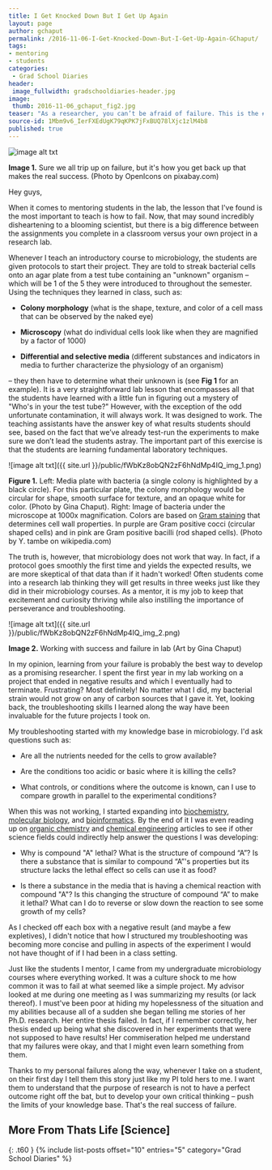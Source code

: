 ```yaml
---
title: I Get Knocked Down But I Get Up Again
layout: page
author: gchaput
permalink: /2016-11-06-I-Get-Knocked-Down-But-I-Get-Up-Again-GChaput/
tags:
- mentoring
- students
categories:
 - Grad School Diaries
header:
 image_fullwidth: gradschooldiaries-header.jpg
image:
 thumb: 2016-11-06_gchaput_fig2.jpg
teaser: "As a researcher, you can’t be afraid of failure. This is the #1 rule you should stress when mentoring in a lab setting."
source-id: 1Mbm9v6_IerFXEdUgK79qKPK7jFxBUQ78lXjc1zlM4b8
published: true
---
```

![image alt txt](https://thatslifescience.github.io/thatslifesci/public/fWbKz8obQN2zF6hNdMp4IQ_img_0.png)

**Image 1.** Sure we all trip up on failure, but it's how you get back up that makes the real success. (Photo by OpenIcons on pixabay.com)

 

Hey guys,

 

When it comes to mentoring students in the lab, the lesson that I've found is the most important to teach is how to fail. Now, that may sound incredibly disheartening to a blooming scientist, but there is a big difference between the assignments you complete in a classroom versus your own project in a research lab.

 

Whenever I teach an introductory course to microbiology, the students are given protocols to start their project. They are told to streak bacterial cells onto an agar plate from a test tube containing an "unknown" organism –which will be 1 of the 5 they were introduced to throughout the semester. Using the techniques they learned in class, such as:

* **Colony morphology** (what is the shape, texture, and color of a cell mass that can be observed by the naked eye)

* **Microscopy** (what do individual cells look like when they are magnified by a factor of 1000)

* **Differential and selective media** (different substances and indicators in media to further characterize the physiology of an organism)

– they then have to determine what their unknown is (see **Fig 1** for an example). It is a very straightforward lab lesson that encompasses all that the students have learned with a little fun in figuring out a mystery of "Who's in your the test tube?" However, with the exception of the odd unfortunate contamination, it will always work. It was designed to work. The teaching assistants have the answer key of what results students should see, based on the fact that we’ve already test-run the experiments to make sure we don’t lead the students astray. The important part of this exercise is that the students are learning fundamental laboratory techniques.

![image alt txt]({{ site.url }}/public/fWbKz8obQN2zF6hNdMp4IQ_img_1.png)

**Figure 1.** Left: Media plate with bacteria (a single colony is highlighted by a black circle). For this particular plate, the colony morphology would be circular for shape, smooth surface for texture, and an opaque white for color. (Photo by Gina Chaput). Right: Image of bacteria under the microscope at 1000x magnification. Colors are based on [Gram staining](https://en.wikipedia.org/wiki/Gram_staining) that determines cell wall properties. In purple are Gram positive cocci (circular shaped cells) and in pink are Gram positive bacilli (rod shaped cells). (Photo by Y. tambe on wikipedia.com)

 

The truth is, however, that microbiology does not work that way. In fact, if a protocol goes smoothly the first time and yields the expected results, we are more skeptical of that data than if it hadn't worked! Often students come into a research lab thinking they will get results in three weeks just like they did in their microbiology courses.  As a mentor, it is my job to keep that excitement and curiosity thriving while also instilling the importance of perseverance and troubleshooting.

 

![image alt txt]({{ site.url }}/public/fWbKz8obQN2zF6hNdMp4IQ_img_2.png)

**Image 2.** Working with success and failure in lab (Art by Gina Chaput)

 

In my opinion, learning from your failure is probably the best way to develop as a promising researcher. I spent the first year in my lab working on a project that ended in negative results and which I eventually had to terminate. Frustrating? Most definitely! No matter what I did, my bacterial strain would not grow on any of carbon sources that I gave it. Yet, looking back, the troubleshooting skills I learned along the way have been invaluable for the future projects I took on.

 

My troubleshooting started with my knowledge base in microbiology. I'd ask questions such as:

* Are all the nutrients needed for the cells to grow available?

* Are the conditions too acidic or basic where it is killing the cells?

* What controls, or conditions where the outcome is known, can I use to compare growth in parallel to the experimental conditions?

 

When this was not working, I started expanding into [biochemistry](https://en.wikipedia.org/wiki/Biochemistry), [molecular biology](https://en.wikipedia.org/wiki/Molecular_biology), and [bioinformatics](https://en.wikipedia.org/wiki/Bioinformatics). By the end of it I was even reading up on [organic chemistry](https://en.wikipedia.org/wiki/Organic_chemistry) and [chemical engineering](https://en.wikipedia.org/wiki/Chemical_engineering) articles to see if other science fields could indirectly help answer the questions I was developing:

 

* Why is compound "A" lethal? What is the structure of compound “A”? Is there a substance that is similar to compound “A”'s properties but its structure lacks the lethal effect so cells can use it as food?

* Is there a substance in the media that is having a chemical reaction with compound "A"? Is this changing the structure of compound “A” to make it lethal? What can I do to reverse or slow down the reaction to see some growth of my cells?

 

As I checked off each box with a negative result (and maybe a few expletives), I didn't notice that how I structured my troubleshooting was becoming more concise and pulling in aspects of the experiment I would not have thought of if I had been in a class setting.

 

Just like the students I mentor, I came from my undergraduate microbiology courses where everything worked. It was a culture shock to me how common it was to fail at what seemed like a simple project. My advisor looked at me during one meeting as I was summarizing my results (or lack thereof). I must've been poor at hiding my hopelessness of the situation and my abilities because all of a sudden she began telling me stories of her Ph.D. research. Her entire thesis failed. In fact, if I remember correctly, her thesis ended up being what she discovered in her experiments that were not supposed to have results! Her commiseration helped me understand that my failures were okay, and that I might even learn something from them.

 

Thanks to my personal failures along the way, whenever I take on a student, on their first day I tell them this story just like my PI told hers to me. I want them to understand that the purpose of research is not to have a perfect outcome right off the bat, but to develop your own critical thinking – push the limits of your knowledge base. That's the real success of failure. 

## More From Thats Life [Science]
{: .t60 }
{% include list-posts offset="10" entries="5" category="Grad School Diaries" %}
